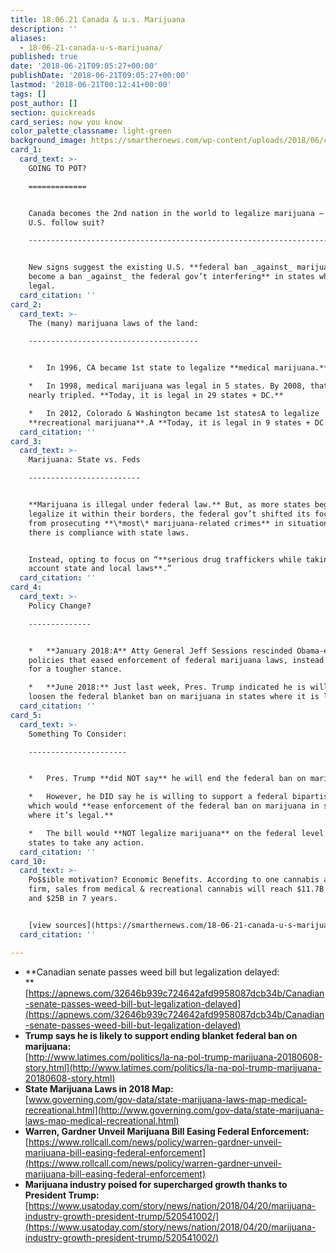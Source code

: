 ```yaml
---
title: 18.06.21 Canada & u.s. Marijuana
description: ''
aliases:
  - 18-06-21-canada-u-s-marijuana/
published: true
date: '2018-06-21T09:05:27+00:00'
publishDate: '2018-06-21T09:05:27+00:00'
lastmod: '2018-06-21T00:12:41+00:00'
tags: []
post_author: []
section: quickreads
card_series: now you know
color_palette_classname: light-green
background_image: https://smarthernews.com/wp-content/uploads/2018/06/cannabis-2152604_1920.jpg
card_1:
  card_text: >-
    GOING TO POT?

    =============


    Canada becomes the 2nd nation in the world to legalize marijuana – will the
    U.S. follow suit?

    ---------------------------------------------------------------------------------------------


    New signs suggest the existing U.S. **federal ban _against_ marijuana could
    become a ban _against_ the federal gov’t interfering** in states where it’s
    legal.
  card_citation: ''
card_2:
  card_text: >-
    The (many) marijuana laws of the land:

    --------------------------------------


    *   In 1996, CA became 1st state to legalize **medical marijuana.**

    *   In 1998, medical marijuana was legal in 5 states. By 2008, that number
    nearly tripled. **Today, it is legal in 29 states + DC.**

    *   In 2012, Colorado & Washington became 1st statesA to legalize
    **recreational marijuana**.A **Today, it is legal in 9 states + DC.**
  card_citation: ''
card_3:
  card_text: >-
    Marijuana: State vs. Feds

    -------------------------


    **Marijuana is illegal under federal law.** But, as more states began to
    legalize it within their borders, the federal gov’t shifted its focus away
    from prosecuting **\*most\* marijuana-related crimes** in situations where
    there is compliance with state laws.


    Instead, opting to focus on “**serious drug traffickers while taking into
    account state and local laws**.”
  card_citation: ''
card_4:
  card_text: >-
    Policy Change?

    --------------


    *   **January 2018:A** Atty General Jeff Sessions rescinded Obama-era
    policies that eased enforcement of federal marijuana laws, instead opting
    for a tougher stance.

    *   **June 2018:** Just last week, Pres. Trump indicated he is willing to
    loosen the federal blanket ban on marijuana in states where it is legal.
  card_citation: ''
card_5:
  card_text: >-
    Something To Consider:

    ----------------------


    *   Pres. Trump **did NOT say** he will end the federal ban on marijuana.

    *   However, he DID say he is willing to support a federal bipartisan bill,
    which would **ease enforcement of the federal ban on marijuana in states
    where it’s legal.**

    *   The bill would **NOT legalize marijuana** on the federal level or force
    states to take any action.
  card_citation: ''
card_10:
  card_text: >-
    Po$$ible motivation? Economic Benefits. According to one cannabis analytics
    firm, sales from medical & recreational cannabis will reach $11.7B in 2018
    and $25B in 7 years.


    [view sources](https://smarthernews.com/18-06-21-canada-u-s-marijuana/)
  card_citation: ''

---
```

*   **Canadian senate passes weed bill but legalization delayed:  
    **[https://apnews.com/32646b939c724642afd9958087dcb34b/Canadian-senate-passes-weed-bill-but-legalization-delayed](https://apnews.com/32646b939c724642afd9958087dcb34b/Canadian-senate-passes-weed-bill-but-legalization-delayed)
*   **Trump says he is likely to support ending blanket federal ban on marijuana:**  
    [http://www.latimes.com/politics/la-na-pol-trump-marijuana-20180608-story.html](http://www.latimes.com/politics/la-na-pol-trump-marijuana-20180608-story.html)
*   **State Marijuana Laws in 2018 Map:**  
    [www.governing.com/gov-data/state-marijuana-laws-map-medical-recreational.html](http://www.governing.com/gov-data/state-marijuana-laws-map-medical-recreational.html)
*   **Warren, Gardner Unveil Marijuana Bill Easing Federal Enforcement:**  
    [https://www.rollcall.com/news/policy/warren-gardner-unveil-marijuana-bill-easing-federal-enforcement](https://www.rollcall.com/news/policy/warren-gardner-unveil-marijuana-bill-easing-federal-enforcement)
*   **Marijuana industry poised for supercharged growth thanks to President Trump:** [https://www.usatoday.com/story/news/nation/2018/04/20/marijuana-industry-growth-president-trump/520541002/](https://www.usatoday.com/story/news/nation/2018/04/20/marijuana-industry-growth-president-trump/520541002/)
